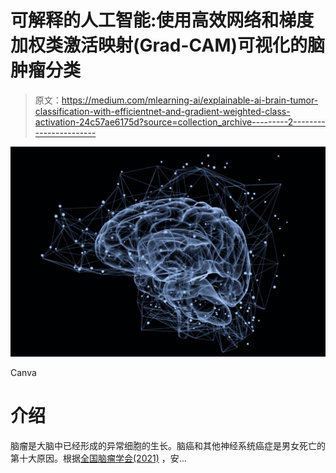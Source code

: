 # 可解释的人工智能:使用高效网络和梯度加权类激活映射(Grad-CAM)可视化的脑肿瘤分类

> 原文：<https://medium.com/mlearning-ai/explainable-ai-brain-tumor-classification-with-efficientnet-and-gradient-weighted-class-activation-24c57ae6175d?source=collection_archive---------2----------------------->

![](img/c81d2014fa26c0bb8fdb6f0957157f78.png)

Canva

# 介绍

脑瘤是大脑中已经形成的异常细胞的生长。脑癌和其他神经系统癌症是男女死亡的第十大原因。根据[全国脑瘤学会(2021)](https://braintumor.org/brain-tumor-information/brain-tumor-facts/) ，安…